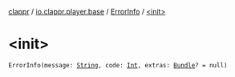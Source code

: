 [clappr](../../index.md) / [io.clappr.player.base](../index.md) / [ErrorInfo](index.md) / [&lt;init&gt;](.)

# &lt;init&gt;

`ErrorInfo(message: `[`String`](https://kotlinlang.org/api/latest/jvm/stdlib/kotlin/-string/index.html)`, code: `[`Int`](https://kotlinlang.org/api/latest/jvm/stdlib/kotlin/-int/index.html)`, extras: `[`Bundle`](https://developer.android.com/reference/android/os/Bundle.html)`? = null)`